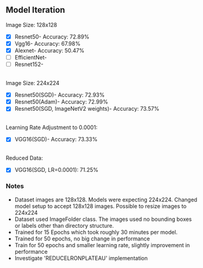 ## Model Iteration
Image Size: 128x128
- [x] Resnet50- Accuracy: 72.89%
- [x] Vgg16- Accuracy: 67.98%
- [x] Alexnet- Accuracy: 50.47%
- [ ] EfficientNet-
- [ ] Resnet152-
<br>
Image Size: 224x224
<br>

- [x] Resnet50(SGD)- Accuracy: 72.93%
- [x] Resnet50(Adam)- Accuracy: 72.99%
- [x] Resnet50(SGD, ImageNetV2 weights)- Accuracy: 73.57%

<br>
Learning Rate Adjustment to 0.0001:
<br>

- [x] VGG16(SGD)- Accuracy: 73.33%

<br>
Reduced Data:
<br>

- [x] VGG16(SGD, LR=0.0001): 71.25% 

### Notes

- Dataset images are 128x128. Models were expecting 224x224. Changed model setup to accept 128x128 images. Possible to resize images to 224x224
- Dataset used ImageFolder class. The images used no bounding boxes or labels other than directory structure. 
- Trained for 15 Epochs which took roughly 30 minutes per model.
- Trained for 50 epochs, no big change in performance
- Train for 50 epochs and smaller learning rate, slightly improvement in performance
- Investigate 'REDUCELRONPLATEAU' implementation 
